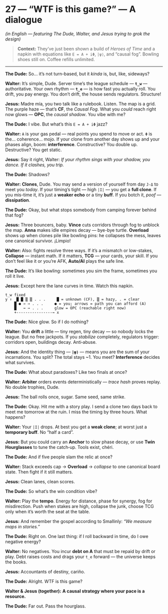# 27 — “WTF is this game?” — A dialogue
*(in English — featuring The Dude, Walter, and Jesus trying to grok the design)*

> **Context:** They’ve just been shown a build of *Heroes of Time* and a napkin with equations like `E = A + iΦ`, `|ψ⟩`, and “causal fog”. Bowling shoes still on. Coffee refills unlimited.

---

**The Dude:** So… it’s not turn-based, but it *kinda* is, but, like, sideways?

**Walter:** It’s simple, Dude. Server time’s the league schedule — **`t_w`** — authoritative. Your own rhythm — **`t_e`** — is how fast you actually roll. You drift, you pay energy. You don’t drift, the house sends regulators. Structure!

**Jesus:** Madre mía, you two talk like a rulebook. Listen. The map is a grid. The purple haze — that’s **CF**, the *Causal Fog*. What you *could* reach right now glows — **OPC**, the *causal shadow*. You vibe with me?

**The Dude:** I vibe. But what’s this `E = A + iΦ` jazz?

**Walter:** `A` is your gas pedal — real points you spend to move or act. `Φ` is the… coherence… mojo. If your clone from another day shows up and your phases align, boom: **interference**. Constructive? You double up. Destructive? You get static.

**Jesus:** Say it right, Walter: *If your rhythm sings with your shadow, you dance. If it clashes, you trip.*

**The Dude:** Shadows?

**Walter:** **Clones**, Dude. You may send a version of yourself from day `J-Δ` to meet you *today*. If your timing’s tight — high `|I|` — you get a **full clone**. If you mis-time it, it’s just a **weaker echo** or a tiny **buff**. If you botch it, *poof* — **dissipation**.

**The Dude:** Okay, but what stops somebody from camping forever behind that fog?

**Jesus:** Three bouncers, baby. **Vince** cuts corridors through fog to unblock the map. **Anna** makes idle empires decay — bye-bye turtle. **Overload** shows up when clones pile like bowling pins: he collapses the mess, leaves one canonical survivor. ¡Limpio!

**Walter:** Also: fights resolve three ways. If it’s a mismatch or low-stakes, **Collapse** — instant math. If it matters, **TCG** — your cards, your skill. If you don’t feel like it or you’re AFK, **Auto/AI** plays the safe line.

**The Dude:** It’s like bowling: sometimes you sim the frame, sometimes you roll it live.

**Jesus:** Except here the lane curves in time. Watch this napkin.

```
t_w fixed
y ↑  █ █ ▒ ▒ . . .     █ = unknown (CF), ▒ = hazy, . = clear
    █ ● → → . . .     ● = you; arrows = path you can afford (A)
    █   → → . . .     glow = OPC (reachable right now)
    +----------------→ x
```

**The Dude:** Nice glow. So if I do nothing?

**Walter:** You **drift** a little — tiny regen, tiny decay — so nobody locks the league. But no free jackpots. If you *stabilize* completely, regulators trigger: corridors open, buildings decay. Anti‑abuse.

**Jesus:** And the identity thing — **`|ψ⟩`** — means you are the sum of your incarnations. You split? The total stays ~1. You meet? **Interference** decides what survives.

**The Dude:** What about paradoxes? Like two finals at once?

**Walter:** **Arbiter** orders events deterministically — *trace hash* proves replay. No double trophies, Dude.

**Jesus:** The ball rolls once, sugar. Same seed, same strike.

**The Dude:** Okay. Hit me with a story play. I send a clone two days back to meet me tomorrow at the ruin. I miss the timing by three hours. What happens?

**Walter:** Your `|I|` drops. At best you get a **weak clone**; at worst just a **temporary buff**. No “half a card”.

**Jesus:** But you could carry an **Anchor** to slow phase decay, or use **Twin Hourglasses** to tune the catch‑up. Tools exist, chéri.

**The Dude:** And if five people slam the relic at once?

**Walter:** Stack exceeds cap → **Overload** → *collapse* to one canonical board state. Then fight if it still matters.

**Jesus:** Clean lanes, clean scores.

**The Dude:** So what’s the win condition vibe?

**Walter:** Play the **tempo**. Energy for distance, phase for synergy, fog for misdirection. Push when stakes are high, collapse the junk, choose TCG only when it’s worth the seat at the table.

**Jesus:** And remember the gospel according to Smallinly: *“We measure maps in stories.”*

**The Dude:** Right on. One last thing: if I roll backward in time, do I owe negative energy?

**Walter:** No negatives. You incur **debt on A** that must be repaid by drift or play. Debt raises costs and drags your `t_e` forward — the universe keeps the books.

**Jesus:** Accountants of destiny, cariño.

**The Dude:** Alright. WTF is this game?

**Walter & Jesus (together):** **A causal strategy where your **pace** is a resource.**

**The Dude:** Far out. Pass the hourglass.
